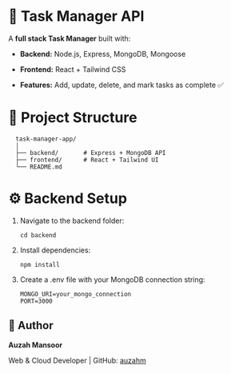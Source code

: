# 🚀 Task Manager API

A **full stack Task Manager** built with:

- **Backend:** Node.js, Express, MongoDB, Mongoose  

- **Frontend:** React + Tailwind CSS

- **Features:** Add, update, delete, and mark tasks as complete ✅

# 🚀 Project Structure

      task-manager-app/
      │
      ├── backend/       # Express + MongoDB API
      ├── frontend/      # React + Tailwind UI
      └── README.md

# ⚙️ Backend Setup

  1. Navigate to the backend folder:
     
         cd backend

  2. Install dependencies:

         npm install

  3. Create a .env file with your MongoDB connection string:

         MONGO_URI=your_mongo_connection
         PORT=3000

## 👤 Author
**Auzah Mansoor**

Web & Cloud Developer | GitHub: [auzahm](https://github.com/auzahm)







